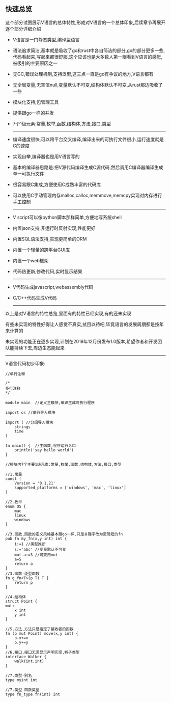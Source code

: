 ## 快速总览

这个部分试图展示V语言的总体特性,形成对V语言的一个总体印象,后续章节再展开逐个部分详细介绍

- V语言是一门静态类型,编译型语言

- 语法追求简洁,基本就是吸收了go和rust中各自简洁的部分,go的部分更多一些,代码看起来,写起来都很舒服,这个应该也是大多数人第一眼看到V语言的感觉,被吸引的主要原因之一

- 无GC,错误处理机制,支持泛型,这三点一直是go有争议的地方,V语言都有

- 无全局变量,无空值null,变量默认不可变,结构体默认不可变,从rust那边吸收了一些

- 模块化支持,包管理工具

- 提供跟go一样的并发

- 7个1级元素:常量,枚举,函数,结构体,方法,接口,类型

  ------

  

- 编译速度很快,可以跨平台交叉编译,编译出来的可执行文件很小,运行速度就是C的速度

- 实现自举,编译器也是用V语言写的

- 基本的编译器思路是:把V源代码编译生成C源代码,然后调用C编译器编译生成单一可执行文件

- 很容易跟C集成,方便使用C成熟丰富的代码库

- 可以使用C手动管理内存malloc,calloc,memmove,memcpy实现对内存进行手工控制

  ------

  

- V script可以像python脚本那样简单,方便地写系统shell

- 内置json支持,非运行时反射实现,性能更好

- 内置SQL语法支持,实现更简单的ORM

- 内置一个轻量的跨平台GUI库

- 内置一个web框架

- 代码热更新,修改代码,实时显示结果

  ------

  

- V代码生成javascript,webassembly代码

- C/C++代码生成V代码

  ------

  

以上是对V语言的特性总览,里面有的特性已经实现,有的还未实现

有些未实现的特性好得让人感觉不真实,拭目以待吧,毕竟语言的发展周期都是按年来计算的

未实现的功能正在逐步实现,计划在2019年12月份发布1.0版本,希望作者和开发团队能持续下去,周边生态能起来

------

V语言代码初步印象:

```
//单行注释

/*
多行注释
*/

module main  //定义主模块,编译生成可执行程序

import os //单行导入模块

import ( //分组导入模块
    strings
    time
)

fn main() {  //主函数,程序运行入口
    println('say hello world')
}

//模块内7个主要1级元素:常量,枚举,函数,结构体,方法,接口,类型

//1.常量
const (
	Version = '0.1.21'
	supported_platforms = ['windows', 'mac', 'linux']
)

//2.枚举
enum OS {
	mac
	linux
	windows
}

//3.函数,函数的定义风格基本跟go一样,只是关键字改为更简短的fn
pub fn my_fn(x,y int) int {
    i:=1 //类型推断
    s:='abc' //变量默认不可变
    mut a:=3 //可变用mut
    a=5
    return a
}
//3.函数-泛型函数
fn g_fn<T>(p T) T {
    return p
}

//4.结构体
struct Point {
mut:
	x int
	y int
}

//5.方法,方法只是指定了接收者的函数
fn (p mut Point) move(x,y int) {
    p.x+=x
    p.y+=y
}
//6.接口,接口无须显示声明实现,鸭子类型
interface Walker {
    walk(int,int)
}

//7.类型-别名
type myint int

//7.类型-函数类型
type fn_type fn(int) int


```

